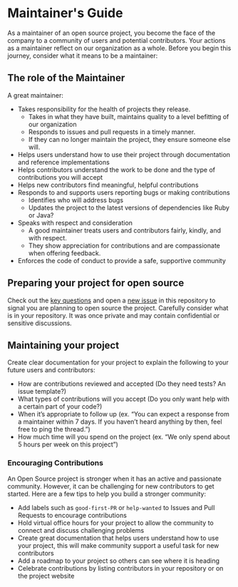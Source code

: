 # Maintainer's Guide

As a maintainer of an open source project, you become the face of the company to a community of users and potential contributors. Your actions as a maintainer reflect on our organization as a whole. Before you begin this journey, consider what it means to be a maintainer:

## The role of the Maintainer

A great maintainer:

- Takes responsibility for the health of projects they release.
   - Takes in what they have built, maintains quality to a level befitting of our organization
   - Responds to issues and pull requests in a timely manner.
   - If they can no longer maintain the project, they ensure someone else will.
- Helps users understand how to use their project through documentation and reference implementations
- Helps contributors understand the work to be done and the type of contributions you will accept
- Helps new contributors find meaningful, helpful contributions
- Responds to and supports users reporting bugs or making contributions
   - Identifies who will address bugs
   - Updates the project to the latest versions of dependencies like Ruby or Java?
- Speaks with respect and consideration
   - A good maintainer treats users and contributors fairly, kindly, and with respect.
   - They show appreciation for contributions and are compassionate when offering feedback.
- Enforces the code of conduct to provide a safe, supportive community

## Preparing your project for open source

Check out the [key questions](key-questions-for-choosing-projects.md) and open a [new issue](/issues/new?template=new-release.md) in this repository to signal you are planning to  open source the project. Carefully consider what is in your repository. It was once private and may contain confidential or sensitive discussions.

## Maintaining your project

Create clear documentation for your project to explain the following to your future users and contributors:

- How are contributions reviewed and accepted (Do they need tests? An issue template?)
- What types of contributions will you accept (Do you only want help with a certain part of your code?)
- When it’s appropriate to follow up (ex. “You can expect a response from a maintainer within 7 days. If you haven’t heard anything by then, feel free to ping the thread.”)
- How much time will you spend on the project (ex. “We only spend about 5 hours per week on this project”)

### Encouraging Contributions

An Open Source project is stronger when it has an active and passionate community. However, it can be challenging for new contributors to get started. Here are a few tips to help you build a stronger community:

- Add labels such as `good-first-PR` or `help-wanted` to Issues and Pull Requests to encourage contributions
- Hold virtual office hours for your project to allow the community to connect and discuss challenging problems
- Create great documentation that helps users understand how to use your project, this will make community support a useful task for new contributors  
- Add a roadmap to your project so others can see where it is heading
- Celebrate contributions by listing contributors in your repository or on the project website